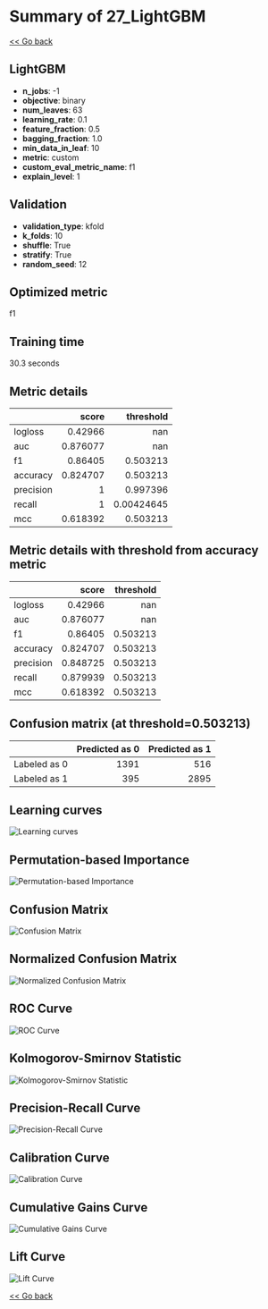 # Summary of 27_LightGBM

[<< Go back](../README.md)


## LightGBM
- **n_jobs**: -1
- **objective**: binary
- **num_leaves**: 63
- **learning_rate**: 0.1
- **feature_fraction**: 0.5
- **bagging_fraction**: 1.0
- **min_data_in_leaf**: 10
- **metric**: custom
- **custom_eval_metric_name**: f1
- **explain_level**: 1

## Validation
 - **validation_type**: kfold
 - **k_folds**: 10
 - **shuffle**: True
 - **stratify**: True
 - **random_seed**: 12

## Optimized metric
f1

## Training time

30.3 seconds

## Metric details
|           |    score |    threshold |
|:----------|---------:|-------------:|
| logloss   | 0.42966  | nan          |
| auc       | 0.876077 | nan          |
| f1        | 0.86405  |   0.503213   |
| accuracy  | 0.824707 |   0.503213   |
| precision | 1        |   0.997396   |
| recall    | 1        |   0.00424645 |
| mcc       | 0.618392 |   0.503213   |


## Metric details with threshold from accuracy metric
|           |    score |   threshold |
|:----------|---------:|------------:|
| logloss   | 0.42966  |  nan        |
| auc       | 0.876077 |  nan        |
| f1        | 0.86405  |    0.503213 |
| accuracy  | 0.824707 |    0.503213 |
| precision | 0.848725 |    0.503213 |
| recall    | 0.879939 |    0.503213 |
| mcc       | 0.618392 |    0.503213 |


## Confusion matrix (at threshold=0.503213)
|              |   Predicted as 0 |   Predicted as 1 |
|:-------------|-----------------:|-----------------:|
| Labeled as 0 |             1391 |              516 |
| Labeled as 1 |              395 |             2895 |

## Learning curves
![Learning curves](learning_curves.png)

## Permutation-based Importance
![Permutation-based Importance](permutation_importance.png)
## Confusion Matrix

![Confusion Matrix](confusion_matrix.png)


## Normalized Confusion Matrix

![Normalized Confusion Matrix](confusion_matrix_normalized.png)


## ROC Curve

![ROC Curve](roc_curve.png)


## Kolmogorov-Smirnov Statistic

![Kolmogorov-Smirnov Statistic](ks_statistic.png)


## Precision-Recall Curve

![Precision-Recall Curve](precision_recall_curve.png)


## Calibration Curve

![Calibration Curve](calibration_curve_curve.png)


## Cumulative Gains Curve

![Cumulative Gains Curve](cumulative_gains_curve.png)


## Lift Curve

![Lift Curve](lift_curve.png)



[<< Go back](../README.md)
